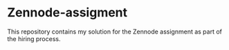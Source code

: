 # Zennode-assigment
This repository contains my solution for the Zennode assignment as part of the hiring process.

